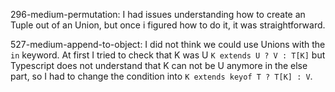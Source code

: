 296-medium-permutation:
I had issues understanding how to create an Tuple out of an Union, but once i figured how to do it, it was straightforward.

527-medium-append-to-object:
I did not think we could use Unions with the `in` keyword.
At first I tried to check that K was U `K extends U ? V : T[K]` but Typescript does not understand that K can not be U anymore in the else part, so I had to change the condition into `K extends keyof T ? T[K] : V`.
